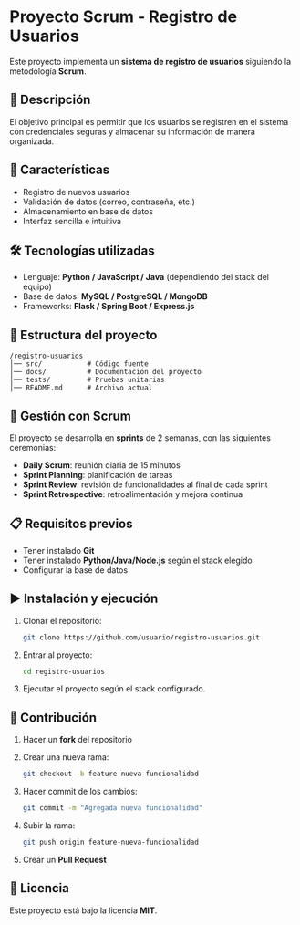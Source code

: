 # Proyecto Scrum - Registro de Usuarios

Este proyecto implementa un **sistema de registro de usuarios**
siguiendo la metodología **Scrum**.

## 🚀 Descripción

El objetivo principal es permitir que los usuarios se registren en el
sistema con credenciales seguras y almacenar su información de manera
organizada.

## 📌 Características

-   Registro de nuevos usuarios
-   Validación de datos (correo, contraseña, etc.)
-   Almacenamiento en base de datos
-   Interfaz sencilla e intuitiva

## 🛠️ Tecnologías utilizadas

-   Lenguaje: **Python / JavaScript / Java** (dependiendo del stack del
    equipo)
-   Base de datos: **MySQL / PostgreSQL / MongoDB**
-   Frameworks: **Flask / Spring Boot / Express.js**

## 📂 Estructura del proyecto

    /registro-usuarios
    │── src/           # Código fuente
    │── docs/          # Documentación del proyecto
    │── tests/         # Pruebas unitarias
    │── README.md      # Archivo actual

## 📅 Gestión con Scrum

El proyecto se desarrolla en **sprints** de 2 semanas, con las
siguientes ceremonias:

-   **Daily Scrum**: reunión diaria de 15 minutos
-   **Sprint Planning**: planificación de tareas
-   **Sprint Review**: revisión de funcionalidades al final de cada
    sprint
-   **Sprint Retrospective**: retroalimentación y mejora continua

## 📋 Requisitos previos

-   Tener instalado **Git**
-   Tener instalado **Python/Java/Node.js** según el stack elegido
-   Configurar la base de datos

## ▶️ Instalación y ejecución

1.  Clonar el repositorio:

    ``` bash
    git clone https://github.com/usuario/registro-usuarios.git
    ```

2.  Entrar al proyecto:

    ``` bash
    cd registro-usuarios
    ```

3.  Ejecutar el proyecto según el stack configurado.

## 🤝 Contribución

1.  Hacer un **fork** del repositorio

2.  Crear una nueva rama:

    ``` bash
    git checkout -b feature-nueva-funcionalidad
    ```

3.  Hacer commit de los cambios:

    ``` bash
    git commit -m "Agregada nueva funcionalidad"
    ```

4.  Subir la rama:

    ``` bash
    git push origin feature-nueva-funcionalidad
    ```

5.  Crear un **Pull Request**

## 📜 Licencia

Este proyecto está bajo la licencia **MIT**.
